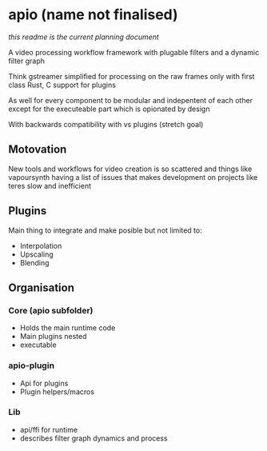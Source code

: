 # apio (name not finalised)
*this readme is the current planning document*

A video processing workflow framework with plugable filters and a dynamic filter graph

Think gstreamer simplified for processing on the raw frames only with first class Rust, C support for plugins

As well for every component to be modular and indepentent of each other except for the executeable part which is opionated by design

With backwards compatibility with vs plugins (stretch goal)

## Motovation

New tools and workflows for video creation is so scattered and things like vapoursynth having a list of issues that makes development on projects like teres slow and inefficient 

## Plugins

Main thing to integrate and make posible but not limited to:

- Interpolation
- Upscaling
- Blending

## Organisation

### Core (apio subfolder)

- Holds the main runtime code
- Main plugins nested
- executable

### apio-plugin

- Api for plugins
- Plugin helpers/macros

### Lib

- api/ffi for runtime
- describes filter graph dynamics and process